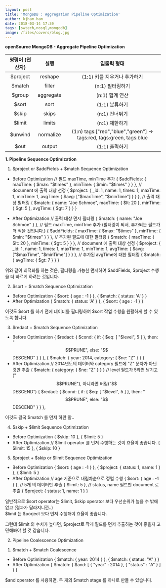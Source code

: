 ```yaml
---
layout: post
title: 'MongoDB : Aggregation Pipeline Optimization'
author: kjham.ham
date: 2018-03-14 17:30
tags: [swtech,nosql,mongodb]
image: /files/covers/blog.jpg
---
```


**openSource MongoDB - Aggregate Pipeline Optimization**

| 명령어 (연산자) | 실행 | 입출력 형태 |
|:-------:|:-------:|:------:|
| $project | reshape | (1:1) 키를 지우거나 추가하기 |
| $match | filler | (n:1) 필터링하기 |
| $group | aggregate | (n:1) 합계 연산 |
| $sort | sort | (1:1) 분류하기 |
| $skip | skips | (n:1) 건너뛰기 |
| $limit | limits | (n:1) 제한하기 |
| $unwind | normalize | (1:n) tags:["red","blue","green"] -> tags:red, tags:green, tags:blue |
| $out | output | (1:1) 출력하기 |

**1. Pipeline Sequence Optimization**

1) $project or $addFields + $match Sequence Optimization

- Before Optimization
// 필드 maxTime, minTime 추가
{ $addFields: {
    maxTime: { $max: "$times" },
    minTime: { $min: "$times" }
} },
// document 에 출력 대상 선정
{ $project: {
    _id: 1, name: 1, times: 1, maxTime: 1, minTime: 1,
    avgTime: { $avg: ["$maxTime", "$minTime"] }
} },
// 출력 대상 필터링
{ $match: {
    name: "Joe Schmoe",
    maxTime: { $lt: 20 },
    minTime: { $gt: 5 },
    avgTime: { $gt: 7 }
} }

- After Optimization
// 출력 대상 먼저 필터링
{ $match: { name: "Joe Schmoe" } },
// 필드 maxTime, minTIme 추가 (필터링이 되서, 추가되는 필드가 더 적을 것입니다.)
{ $addFields: {
    maxTime: { $max: "$times" },
    minTime: { $min: "$times" }
} },
// 추가된 필드에 대한 필터링
{ $match: { maxTime: { $lt: 20 }, minTime: { $gt: 5 } } },
// document 에 출력 대상 선정
{ $project: {
    _id: 1, name: 1, times: 1, maxTime: 1, minTime: 1,
    avgTime: { $avg: ["$maxTime", "$minTime"] }
} },
// 추가된 avgTime에 대한 필터링
{ $match: { avgTime: { $gt: 7 } } }

위와 같이 최적화를 하는 것은, 필터링을 가능한 먼저하여 $addFields, $project 수행을 더 빠르게 하려는 것입니다.

2) $sort + $match Sequence Optimization  
- Before Optimization
{ $sort: { age : -1 } },
{ $match: { status: 'A' } }
- After Optimization
{ $match: { status: 'A' } },
{ $sort: { age : -1 } }

이것도 $sort 를 하기 전에 데이터를 필터링하여 $sort 작업 수행을 원활하게 할 수 있도록 합니다.

3) $redact + $match Sequence Optimization
- Before Optimization
{ $redact: { $cond: { if: { $eq: [ "$level", 5 ] }, then: "$$PRUNE", else: "$$DESCEND" } } },
{ $match: { year: 2014, category: { $ne: "Z" } } }
- After Optimization
// 2014년도의 데이터와 category 필드에 "Z" 문자가 아닌 것만 추출
{ $match: { category: { $ne: "Z" } } }
// level 필드가 5라면 남기고("$$PRUNE"), 아니라면 버림("$$DESCEND")
{ $redact: { $cond: { if: { $eq: [ "$level", 5 ] }, then: "$$PRUNE", else: "$$DESCEND" } } },

이것도 결국 $match 를 먼저 하란 말..

4) $skip + $limit Sequence Optimization
- Before Optimization
{ $skip: 10 },
{ $limit: 5 }
- After Optimization
// $limit operator 를 먼저 수행하는 것이 효율이 좋습니다.
{ $limit: 15 },
{ $skip: 10 }

5) $project + $skip or $limit Sequence Optimization
- Before Optimization
{ $sort: { age : -1 } },
{ $project: { status: 1, name: 1 } },
{ $limit: 5 }
- After Optimization
// age 기준으로 내림차순으로 정렬 수행
{ $sort: { age : -1 } },
// 5개 의 데이터만 추출
{ $limit: 5 },
// status, name 필드만 document 로 추출
{ $project: { status: 1, name: 1 } }

일반적으로 $sort operator는 $limit, $skip operator 보다 우선순위가 높을 수 밖에 없고 (결과가 달라지니깐..)  
$limit 는 $porject 보다 먼저 수행해야 효율이 좋습니다.

그런데 $limit 의 수치가 높다면, $project로 작게 필드를 먼저 추출하는 것이 좋을지 고민해봐야 할 것 같습니다.

2. Pipeline Coalescence Optimization

1) $match + $match Coalescence
- Before Optimization
{ $match: { year: 2014 } },
{ $match: { status: "A" } }
- After Optimization
{ $match: { $and: [ { "year" : 2014 }, { "status" : "A" } ] } }

$and operator 를 사용하면, 두 개의 $match stage 를 하나로 만들 수 있습니다.